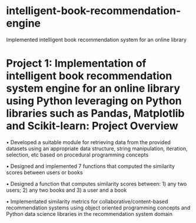 # intelligent-book-recommendation-engine
Implemented intelligent book recommendation system  for an online library 

# Project 1: Implementation of intelligent book recommendation system engine for an online library using Python leveraging on Python libraries such as Pandas, Matplotlib and Scikit-learn: Project Overview
 • Developed a suitable module for retrieving data from the provided datasets using an appropriate data structure, string manipulation, iteration, selection, etc based on
    procedural programming concepts
    
 • Designed and implemented 7 functions that computed the similarity scores between users or books
 
 • Designed a function that computes similarity scores between: 1) any two users; 2) any two books and 3) a user and a book
 
 • Implementated similarity metrics for collaborative/content-based recommendation systems using object oriented programming concepts and Python data science libraries in the recommendation system domain
